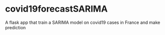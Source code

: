 # covid19forecastSARIMA
A flask app that train a SARIMA model on covid19 cases in France and make prediction 
